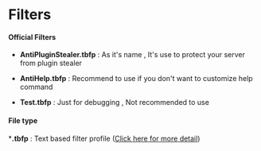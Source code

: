 # Filters #

#### Official Filters ####


- **AntiPluginStealer.tbfp** : As it's name , It's use to protect your server from plugin stealer
- **AntiHelp.tbfp** : Recommend to use if you don't want to customize help command


- **Test.tbfp** : Just for debugging , Not recommended to use




#### File type ####

***.tbfp**  : Text based filter profile ([Click here for more detail](https://github.com/UnnamedCheese/OpenFilter/wiki/Text-Based-Filter-Profile---TBFP))
